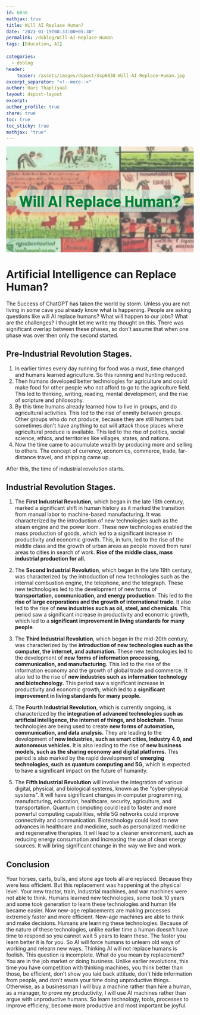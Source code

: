 ```yaml
---   
id: 6038   
mathjax: true   
title: Will AI Replace Human?   
date: "2023-01-19T08:33:00+05:30"   
permalink: /dsblog/Will-AI-Replace-Human    
tags: [Education, AI]   
   
categories:
  - dsblog
header:   
    teaser: /assets/images/dspost/dsp6038-Will-AI-Replace-Human.jpg   
excerpt_separator: "<!--more-->"   
author: Hari Thapliyaal   
layout: dspost-layout   
excerpt:   
author_profile: true   
share: true   
toc: true   
toc_sticky: true 
mathjax: "true"
---   
```

   
![Will AI Replace Human](/assets/images/dspost/dsp6038-Will-AI-Replace-Human.jpg)   
   
# Artificial Intelligence can Replace Human?    
    
The Success of ChatGPT has taken the world by storm. Unless you are not living in some cave you already know what is happening. People are asking questions like will AI replace humans? What will happen to our jobs? What are the challenges? I thought let me write my thought on this. There was significant overlap between these phases, so don't assume that when one phase was over then only the second started.    
    
## Pre-Industrial Revolution Stages.    
1. In earlier times every day running for food was a must, time changed and humans learned agriculture. So this running and hunting reduced.     
2. Then humans developed better technologies for agriculture and could make food for other people who not afford to go to the agriculture field. This led to thinking, writing, reading, mental development, and the rise of scripture and philosophy.    
3. By this time humans already learned how to live in groups, and do agricultural activities. This led to the rise of enmity between groups. Other groups who do not produce, because they are still hunters but sometimes don't have anything to eat will attack those places where agricultural produce is available. This led to the rise of politics, social science, ethics, and territories like villages, states, and nations.    
4. Now the time came to accumulate wealth by producing more and selling to others. The concept of currency, economics, commerce, trade, far-distance travel, and shipping came up.    
    
After this, the time of industrial revolution starts.     
## Industrial Revolution Stages.    
    
1. The __First Industrial Revolution__, which began in the late 18th century, marked a significant shift in human history as it marked the transition from manual labor to machine-based manufacturing. It was characterized by the introduction of new technologies such as the steam engine and the power loom. These new technologies enabled the mass production of goods, which led to a significant increase in productivity and economic growth. This, in turn, led to the rise of the middle class and the growth of urban areas as people moved from rural areas to cities in search of work. **Rise of the middle class, mass industrial production for all.**    
    
2. The __Second Industrial Revolution__, which began in the late 19th century, was characterized by the introduction of new technologies such as the internal combustion engine, the telephone, and the telegraph. These new technologies led to the development of new forms of **transportation, communication, and energy production**. This led to the **rise of large corporations and the growth of international trade**. It also led to the rise of **new industries such as oil, steel, and chemicals**. This period saw a significant increase in productivity and economic growth, which led to a **significant improvement in living standards for many people**.    
    
3. The __Third Industrial Revolution__, which began in the mid-20th century, was characterized by the **introduction of new technologies such as the computer, the internet, and automation.** These new technologies led to the development of **new forms of information processing, communication, and manufacturing.** This led to the rise of the information economy and the growth of global trade and commerce. It also led to the rise of **new industries such as information technology and biotechnology.** This period saw a significant increase in productivity and economic growth, which led to a **significant improvement in living standards for many people.**    
    
4. The __Fourth Industrial Revolution__, which is currently ongoing, is characterized by the **integration of advanced technologies such as artificial intelligence, the internet of things, and blockchain.** These technologies are being used to create **new forms of automation, communication, and data analysis.** They are leading to the development of **new industries, such as smart cities, Industry 4.0, and autonomous vehicles.** It is also leading to the rise of **new business models, such as the sharing economy and digital platforms.** This period is also marked by the rapid development of **emerging technologies, such as quantum computing and 5G,** which is expected to have a significant impact on the future of humanity.    
    
5. The __Fifth Industrial Revolution__ will involve the integration of various digital, physical, and biological systems, known as the "cyber-physical systems". It will have significant changes in computer programming, manufacturing, education, healthcare, security, agriculture, and transportation. Quantum computing could lead to faster and more powerful computing capabilities, while 5G networks could improve connectivity and communication. Biotechnology could lead to new advances in healthcare and medicine, such as personalized medicine and regenerative therapies. It will lead to a cleaner environment, such as reducing energy consumption and increasing the use of clean energy sources. It will bring significant change in the way we live and work.    
    
## Conclusion    
Your horses, carts, bulls, and stone age tools all are replaced. Because they were less efficient. But this replacement was happening at the physical level. Your new tractor, train, industrial machines, and war machines were not able to think. Humans learned new technologies, some took 10 years and some took generation to learn these technologies and human life became easier. Now new-age replacements are making processes extremely faster and more efficient. New-age machines are able to think and make decisions. Humans are learning these technologies. Because of the nature of these technologies, unlike earlier time a human doesn't have time to respond so you cannot wait 5 years to learn these. The faster you learn better it is for you. So AI will force humans to unlearn old ways of working and relearn new ways. Thinking AI will not replace humans is foolish. This question is incomplete. What do you mean by replacement? You are in the job market or doing business. Unlike earlier revolutions, this time you have competition with thinking machines, you think better than those, be efficient, don't show you laid back attitude, don't hide information from people, and don't waste your time doing unproductive things. Otherwise, as a businessman I will buy a machine rather than hire a human, as a manager, to prove my productivity, I will use AI machines rather than argue with unproductive humans. So learn technology, tools, processes to improve efficieny, become more productive and most important be joyful.    
    
